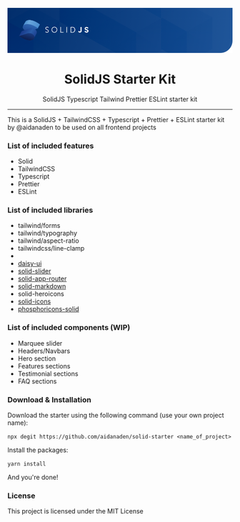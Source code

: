 <p align="center"><img src="https://raw.githubusercontent.com/solidjs/solid/master/banner.png" /></p>

<h1 align="center"> SolidJS Starter Kit </h1>

<p align="center"> SolidJS Typescript Tailwind Prettier ESLint starter kit </p>

<hr/>

<p>This is a SolidJS + TailwindCSS + Typescript + Prettier + ESLint starter kit by @aidanaden to be used on all frontend projects</p>

<h3> List of included features </h3>
<ul>
  <li>Solid</li>
  <li>TailwindCSS</li>
  <li>Typescript</li>
  <li>Prettier</li>
  <li>ESLint</li>
</ul>

<h3> List of included libraries </h3>
<ul>
  <li>tailwind/forms</li>
  <li>tailwind/typography</li>
  <li>tailwind/aspect-ratio</li>
  <li>tailwindcss/line-clamp<li>
  <li><a href='https://daisyui.com/docs'>daisy-ui</a></li>
  <li><a href='https://github.com/davedbase/solid-slider'>solid-slider</a></li>
  <li><a href='https://github.com/solidjs/solid-app-router'>solid-app-router</a></li>
  <li><a href='https://github.com/andi23rosca/solid-markdown'>solid-markdown</a></li>
  <li>solid-heroicons</li>
  <li><a href='https://github.com/x64Bits/solid-icons'>solid-icons</a></li>
  <li><a href='https://www.npmjs.com/package/phosphor-solid'>phosphoricons-solid</a></li>
</ul>

<h3> List of included components (WIP) </h3>
<ul>
  <li>Marquee slider</li>
  <li>Headers/Navbars</li>
  <li>Hero section</li>
  <li>Features sections</li>
  <li>Testimonial sections</li>
  <li>FAQ sections</li>
</ul>

<!-- <h3> Demo -> Show me what you got </h3> -->

<!-- <a href="#"> Link to your awesome Demo </a> -->

<!-- <a href="#"> Another Link to your awesome Demo </a> -->

<!-- <a href="https://www.designinspiration.info/"> Design Fonts Inspiration </a> -->

<h3> Download & Installation </h3>

Download the starter using the following command (use your own project name):
```
npx degit https://github.com/aidanaden/solid-starter <name_of_project>
```

Install the packages:
```
yarn install
```

And you're done!

<h3>License</h3>

This project is licensed under the MIT License
